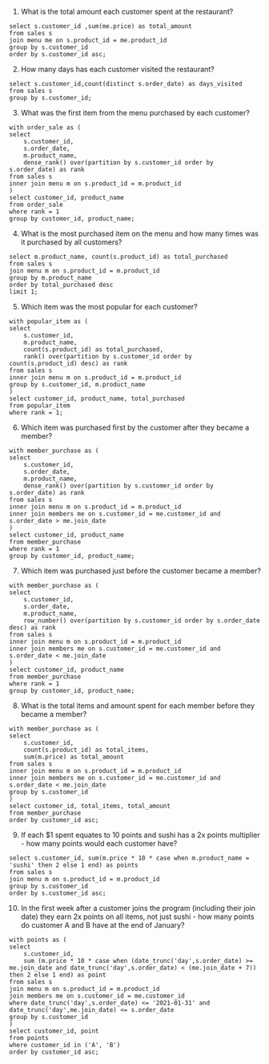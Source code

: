 1. What is the total amount each customer spent at the restaurant?

```
select s.customer_id ,sum(me.price) as total_amount
from sales s
join menu me on s.product_id = me.product_id
group by s.customer_id
order by s.customer_id asc;
```

2. How many days has each customer visited the restaurant?

```
select s.customer_id,count(distinct s.order_date) as days_visited
from sales s
group by s.customer_id;
```

3. What was the first item from the menu purchased by each customer?

```
with order_sale as (
select
    s.customer_id,
    s.order_date,
    m.product_name,
    dense_rank() over(partition by s.customer_id order by s.order_date) as rank
from sales s
inner join menu m on s.product_id = m.product_id
)
select customer_id, product_name
from order_sale
where rank = 1
group by customer_id, product_name;
```

4. What is the most purchased item on the menu and how many times was it purchased by all customers?

```
select m.product_name, count(s.product_id) as total_purchased
from sales s
join menu m on s.product_id = m.product_id
group by m.product_name
order by total_purchased desc
limit 1;
```

5. Which item was the most popular for each customer?

```
with popular_item as (
select
    s.customer_id,
    m.product_name,
    count(s.product_id) as total_purchased,
    rank() over(partition by s.customer_id order by count(s.product_id) desc) as rank
from sales s
inner join menu m on s.product_id = m.product_id
group by s.customer_id, m.product_name
)
select customer_id, product_name, total_purchased
from popular_item
where rank = 1;
```

6. Which item was purchased first by the customer after they became a member?

```
with member_purchase as (
select
    s.customer_id,
    s.order_date,
    m.product_name,
    dense_rank() over(partition by s.customer_id order by s.order_date) as rank
from sales s
inner join menu m on s.product_id = m.product_id
inner join members me on s.customer_id = me.customer_id and s.order_date > me.join_date
)
select customer_id, product_name
from member_purchase
where rank = 1
group by customer_id, product_name;
```

7. Which item was purchased just before the customer became a member?

```
with member_purchase as (
select
    s.customer_id,
    s.order_date,
    m.product_name,
    row_number() over(partition by s.customer_id order by s.order_date desc) as rank
from sales s
inner join menu m on s.product_id = m.product_id
inner join members me on s.customer_id = me.customer_id and s.order_date < me.join_date
)
select customer_id, product_name
from member_purchase
where rank = 1
group by customer_id, product_name;
```

8. What is the total items and amount spent for each member before they became a member?

```
with member_purchase as (
select
    s.customer_id,
    count(s.product_id) as total_items,
    sum(m.price) as total_amount
from sales s
inner join menu m on s.product_id = m.product_id
inner join members me on s.customer_id = me.customer_id and s.order_date < me.join_date
group by s.customer_id
)
select customer_id, total_items, total_amount
from member_purchase
order by customer_id asc;
```

9. If each $1 spent equates to 10 points and sushi has a 2x points multiplier - how many points would each customer have?

```
select s.customer_id, sum(m.price * 10 * case when m.product_name = 'sushi' then 2 else 1 end) as points
from sales s
join menu m on s.product_id = m.product_id
group by s.customer_id
order by s.customer_id asc;
```

10. In the first week after a customer joins the program (including their join date) they earn 2x points on all items, not just sushi - how many points do customer A and B have at the end of January?

```
with points as (
select
    s.customer_id,
    sum (m.price * 10 * case when (date_trunc('day',s.order_date) >= me.join_date and date_trunc('day',s.order_date) < (me.join_date + 7)) then 2 else 1 end) as point
from sales s
join menu m on s.product_id = m.product_id
join members me on s.customer_id = me.customer_id
where date_trunc('day',s.order_date) <= '2021-01-31' and date_trunc('day',me.join_date) <= s.order_date
group by s.customer_id
)
select customer_id, point
from points
where customer_id in ('A', 'B')
order by customer_id asc;
```

